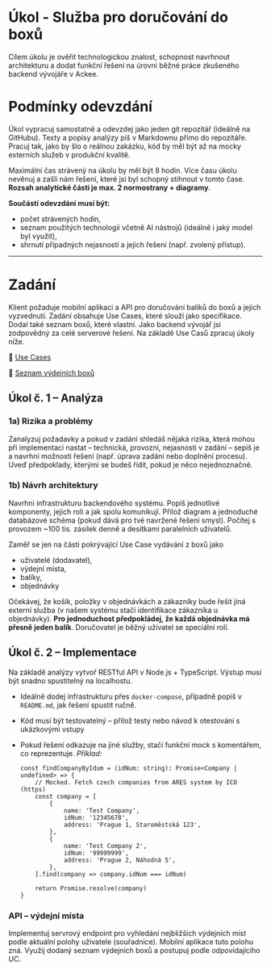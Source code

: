# Úkol - Služba pro doručování do boxů

Cílem úkolu je ověřit technologickou znalost, schopnost navrhnout architekturu a dodat funkční řešení na úrovni běžné práce zkušeného backend vývojáře v Ackee.

# Podmínky odevzdání

Úkol vypracuj samostatně a odevzdej jako jeden git repozitář (ideálně na GitHubu). Texty a popisy analýzy piš v Markdownu přímo do repozitáře. Pracuj tak, jako by šlo o reálnou zakázku, kód by měl být až na mocky externích služeb v produkční kvalitě.

Maximální čas strávený na úkolu by měl být 8 hodin. Více času úkolu nevěnuj a zašli nám řešení, které jsi byl schopný stihnout v tomto čase. **Rozsah analytické části je max. 2 normostrany + diagramy**.

**Součástí odevzdání musí být:**

- počet strávených hodin,
- seznam použitých technologií včetně AI nástrojů (ideálně i jaký model byl využit),
- shrnutí případných nejasností a jejich řešení (např. zvolený přístup).

---

# Zadání

Klient požaduje mobilní aplikaci a API pro doručování balíků do boxů a jejich vyzvednutí. Zadání obsahuje Use Cases, které slouží jako specifikace. Dodal také seznam boxů, které vlastní. Jako backend vývojář jsi zodpovědný za celé serverové řešení. Na základě Use Casů zpracuj úkoly níže.

📄 [Use Cases](https://www.notion.so/20387cec02b18098ac23c79330c6e7c8?pvs=21)

📍 [Seznam výdejních boxů](https://docs.google.com/spreadsheets/d/1ON4KerqY0F_iLcRUgXyfMxuNPYn2DMxV7M05duY5-vo/edit?usp=sharing)

## Úkol č. 1 – Analýza

### 1a) Rizika a problémy

Zanalyzuj požadavky a pokud v zadání shledáš nějaká rizika, která mohou při implementaci nastat – technická, provozní, nejasnosti v zadání – sepiš je a navrhni možnosti řešení (např. úprava zadání nebo doplnění procesu). Uveď předpoklady, kterými se budeš řídit, pokud je něco nejednoznačné.

### 1b) Návrh architektury

Navrhni infrastrukturu backendového systému. Popiš jednotlivé komponenty, jejich roli a jak spolu komunikují. Přilož diagram a jednoduché databázové schéma (pokud dává pro tvé navržené řešení smysl). Počítej s provozem ~100 tis. zásilek denně a desítkami paralelních uživatelů.

Zaměř se jen na části pokrývající Use Case vydávání z boxů jako

- uživatelé (dodavatel),
- výdejní místa,
- balíky,
- objednávky

Očekávej, že košík, položky v objednávkách a zákazníky bude řešit jiná externí služba (v našem systému stačí identifikace zákazníka u objednávky). **Pro jednoduchost předpokládej, že každá objednávka má přesně jeden balík**. Doručovatel je běžný uživatel se speciální rolí.

## Úkol č. 2 – Implementace

Na základě analýzy vytvoř RESTful API v Node.js + TypeScript. Výstup musí být snadno spustitelný na localhostu.

- Ideálně dodej infrastrukturu přes `docker-compose`, případně popiš v `README.md`, jak řešení spustit ručně.
- Kód musí být testovatelný – přilož testy nebo návod k otestování s ukázkovými vstupy
- Pokud řešení odkazuje na jiné služby, stačí funkční mock s komentářem, co reprezentuje. *Příklad:*
    
    ```tsx
    const findCompanyByIdum = (idNum: string): Promise<Company | undefined> => {
        // Mocked. Fetch czech companies from ARES system by ICO (https)
        const company = [
            {
                name: 'Test Company',
                idNum: '12345678',
                address: 'Prague 1, Staroměstská 123',
            },
            {
                name: 'Test Company 2',
                idNum: '99999999',
                address: 'Prague 2, Náhodná 5',
            },
        ].find(company => company.idNum === idNum)
    
        return Promise.resolve(company)
    }
    
    ```
    

### API – výdejní místa

Implementuj servrový endpoint pro vyhledání nejbližších výdejních míst podle aktuální polohy uživatele (souřadnice). Mobilní aplikace tuto polohu zná. Využij dodaný seznam výdejních boxů a postupuj podle odpovídajícího UC.
